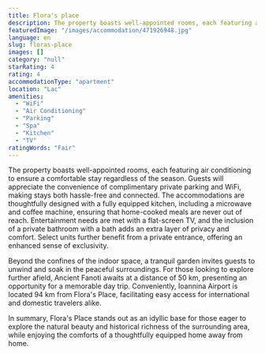 ```yaml
---
title: Flora's place
description: The property boasts well-appointed rooms, each featuring air conditioning to ensure a comfortable stay regardless of the season. Guests will appreciate the conv
featuredImage: "/images/accommodation/471926948.jpg"
language: en
slug: floras-place
images: []
category: "null"
starRating: 4
rating: 4
accommodationType: "apartment"
location: "Lac"
amenities:
  - "WiFi"
  - "Air Conditioning"
  - "Parking"
  - "Spa"
  - "Kitchen"
  - "TV"
ratingWords: "Fair"
---
```


The property boasts well-appointed rooms, each featuring air conditioning to ensure a comfortable stay regardless of the season. Guests will appreciate the convenience of complimentary private parking and WiFi, making stays both hassle-free and connected. The accommodations are thoughtfully designed with a fully equipped kitchen, including a microwave and coffee machine, ensuring that home-cooked meals are never out of reach. Entertainment needs are met with a flat-screen TV, and the inclusion of a private bathroom with a bath adds an extra layer of privacy and comfort. Select units further benefit from a private entrance, offering an enhanced sense of exclusivity.

Beyond the confines of the indoor space, a tranquil garden invites guests to unwind and soak in the peaceful surroundings. For those looking to explore further afield, Ancient Fanoti awaits at a distance of 50 km, presenting an opportunity for a memorable day trip. Conveniently, Ioannina Airport is located 94 km from Flora's Place, facilitating easy access for international and domestic travelers alike.

In summary, Flora's Place stands out as an idyllic base for those eager to explore the natural beauty and historical richness of the surrounding area, while enjoying the comforts of a thoughtfully equipped home away from home.

